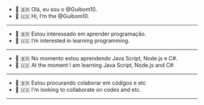 - 👋 🇧🇷 Olá, eu sou o @Guibom10.
- 👋 🇺🇸 Hi, I’m the @Guibom10.
______________________________________
- 👀 🇧🇷 Estou interessado em aprender programação.
- 👀 🇺🇸 I’m interested in learning programming.
______________________________________
- 🌱 🇧🇷 No momento estou aprendendo Java Script, Node.js e C#.
- 🌱 🇺🇸 At the moment I am learning Java Script, Node.js and C#.
______________________________________
- 💞️ 🇧🇷 Estou procurando colaborar em códigos e etc
- 💞️ 🇺🇸 I'm looking to collaborate on codes and etc.
______________________________________
